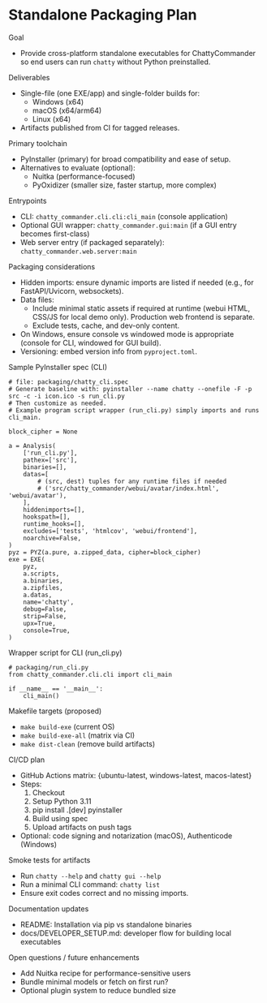 # Standalone Packaging Plan

Goal
- Provide cross-platform standalone executables for ChattyCommander so end users can run `chatty` without Python preinstalled.

Deliverables
- Single-file (one EXE/app) and single-folder builds for:
  - Windows (x64)
  - macOS (x64/arm64)
  - Linux (x64)
- Artifacts published from CI for tagged releases.

Primary toolchain
- PyInstaller (primary) for broad compatibility and ease of setup.
- Alternatives to evaluate (optional):
  - Nuitka (performance-focused)
  - PyOxidizer (smaller size, faster startup, more complex)

Entrypoints
- CLI: `chatty_commander.cli.cli:cli_main` (console application)
- Optional GUI wrapper: `chatty_commander.gui:main` (if a GUI entry becomes first-class)
- Web server entry (if packaged separately): `chatty_commander.web.server:main`

Packaging considerations
- Hidden imports: ensure dynamic imports are listed if needed (e.g., for FastAPI/Uvicorn, websockets).
- Data files:
  - Include minimal static assets if required at runtime (webui HTML, CSS/JS for local demo only). Production web frontend is separate.
  - Exclude tests, cache, and dev-only content.
- On Windows, ensure console vs windowed mode is appropriate (console for CLI, windowed for GUI build).
- Versioning: embed version info from `pyproject.toml`.

Sample PyInstaller spec (CLI)
```
# file: packaging/chatty_cli.spec
# Generate baseline with: pyinstaller --name chatty --onefile -F -p src -c -i icon.ico -s run_cli.py
# Then customize as needed.
# Example program script wrapper (run_cli.py) simply imports and runs cli_main.

block_cipher = None

a = Analysis(
    ['run_cli.py'],
    pathex=['src'],
    binaries=[],
    datas=[
        # (src, dest) tuples for any runtime files if needed
        # ('src/chatty_commander/webui/avatar/index.html', 'webui/avatar'),
    ],
    hiddenimports=[],
    hookspath=[],
    runtime_hooks=[],
    excludes=['tests', 'htmlcov', 'webui/frontend'],
    noarchive=False,
)
pyz = PYZ(a.pure, a.zipped_data, cipher=block_cipher)
exe = EXE(
    pyz,
    a.scripts,
    a.binaries,
    a.zipfiles,
    a.datas,
    name='chatty',
    debug=False,
    strip=False,
    upx=True,
    console=True,
)
```

Wrapper script for CLI (run_cli.py)
```
# packaging/run_cli.py
from chatty_commander.cli.cli import cli_main

if __name__ == '__main__':
    cli_main()
```

Makefile targets (proposed)
- `make build-exe` (current OS)
- `make build-exe-all` (matrix via CI)
- `make dist-clean` (remove build artifacts)

CI/CD plan
- GitHub Actions matrix: {ubuntu-latest, windows-latest, macos-latest}
- Steps:
  1) Checkout
  2) Setup Python 3.11
  3) pip install .[dev] pyinstaller
  4) Build using spec
  5) Upload artifacts on push tags
- Optional: code signing and notarization (macOS), Authenticode (Windows)

Smoke tests for artifacts
- Run `chatty --help` and `chatty gui --help`
- Run a minimal CLI command: `chatty list`
- Ensure exit codes correct and no missing imports.

Documentation updates
- README: Installation via pip vs standalone binaries
- docs/DEVELOPER_SETUP.md: developer flow for building local executables

Open questions / future enhancements
- Add Nuitka recipe for performance-sensitive users
- Bundle minimal models or fetch on first run?
- Optional plugin system to reduce bundled size
